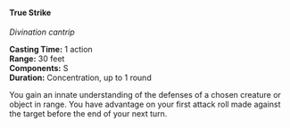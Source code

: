 #### True Strike
<!-- TODO Check and tag this spell-->
<!-- markdownlint-disable-next-line no-emphasis-as-heading -->
_Divination cantrip_

**Casting Time:** 1 action \
**Range:** 30 feet \
**Components:** S \
**Duration:** Concentration, up to 1 round

You gain an innate understanding of the defenses of a chosen creature or object in range.
You have advantage on your first attack roll made against the target before the end of your next turn.
